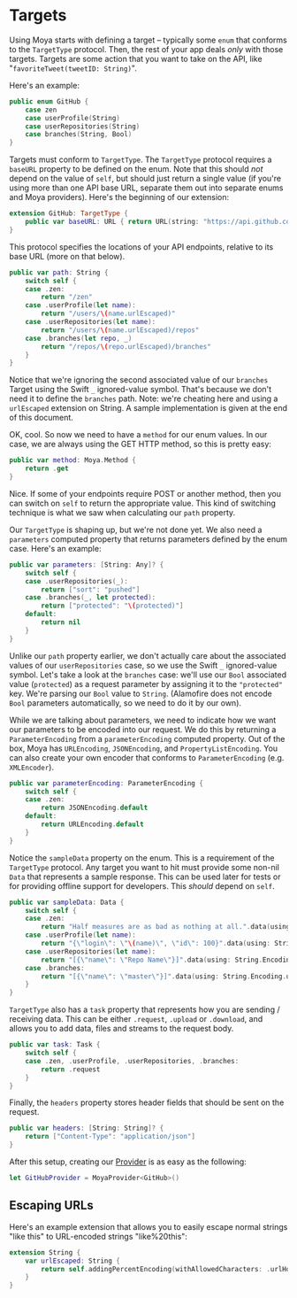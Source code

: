 Targets
=======

Using Moya starts with defining a target – typically some `enum` that conforms
to the `TargetType` protocol. Then, the rest of your app deals *only* with
those targets. Targets are some action that you want to take on the API,
like "`favoriteTweet(tweetID: String)`".

Here's an example:

```swift
public enum GitHub {
    case zen
    case userProfile(String)
    case userRepositories(String)
    case branches(String, Bool)
}
```

Targets must conform to `TargetType`. The `TargetType` protocol requires a
`baseURL` property to be defined on the enum. Note that this should *not* depend
on the value of `self`, but should just return a single value (if you're using
more than one API base URL, separate them out into separate enums and Moya
providers). Here's the beginning of our extension:

```swift
extension GitHub: TargetType {
    public var baseURL: URL { return URL(string: "https://api.github.com")! }
}
```

This protocol specifies the locations of
your API endpoints, relative to its base URL (more on that below).

```swift
public var path: String {
    switch self {
    case .zen:
        return "/zen"
    case .userProfile(let name):
        return "/users/\(name.urlEscaped)"
    case .userRepositories(let name):
        return "/users/\(name.urlEscaped)/repos"
    case .branches(let repo, _)
        return "/repos/\(repo.urlEscaped)/branches"
    }
}
```

Notice that we're ignoring the second associated value of our `branches` Target using the Swift `_` ignored-value symbol. That's because we don't need it to define the `branches` path.
Note: we're cheating here and using a `urlEscaped` extension on String.
A sample implementation is given at the end of this document.

OK, cool. So now we need to have a `method` for our enum values. In our case, we
are always using the GET HTTP method, so this is pretty easy:

```swift
public var method: Moya.Method {
    return .get
}
```

Nice. If some of your endpoints require POST or another method, then you can switch
on `self` to return the appropriate value. This kind of switching technique is what
we saw when calculating our `path` property.

Our `TargetType` is shaping up, but we're not done yet. We also need a `parameters`
computed property that returns parameters defined by the enum case. Here's an example:

```swift
public var parameters: [String: Any]? {
    switch self {
    case .userRepositories(_):
        return ["sort": "pushed"]
    case .branches(_, let protected):
        return ["protected": "\(protected)"]
    default:
        return nil
    }
}
```

Unlike our `path` property earlier, we don't actually care about the associated values of our `userRepositories` case, so we use the Swift `_` ignored-value symbol.
Let's take a look at the `branches` case: we'll use our `Bool` associated value (`protected`) as a request parameter by assigning it to the `"protected"` key. We're parsing our `Bool` value to `String`. (Alamofire does not encode `Bool` parameters automatically, so we need to do it by our own).

While we are talking about parameters, we need to indicate how we want our
parameters to be encoded into our request. We do this by returning a
`ParameterEncoding` from a `parameterEncoding` computed property. Out of the
box, Moya has `URLEncoding`, `JSONEncoding`, and `PropertyListEncoding`. You can
also create your own encoder that conforms to `ParameterEncoding` (e.g.
`XMLEncoder`).

```swift
public var parameterEncoding: ParameterEncoding {
    switch self {
    case .zen:
        return JSONEncoding.default
    default:
        return URLEncoding.default
    }
}
```

Notice the `sampleData` property on the enum. This is a requirement of
the `TargetType` protocol. Any target you want to hit must provide some non-nil
`Data` that represents a sample response. This can be used later for tests or
for providing offline support for developers. This *should* depend on `self`.

```swift
public var sampleData: Data {
    switch self {
    case .zen:
        return "Half measures are as bad as nothing at all.".data(using: String.Encoding.utf8)!
    case .userProfile(let name):
        return "{\"login\": \"\(name)\", \"id\": 100}".data(using: String.Encoding.utf8)!
    case .userRepositories(let name):
        return "[{\"name\": \"Repo Name\"}]".data(using: String.Encoding.utf8)!
    case .branches:
        return "[{\"name\": \"master\"}]".data(using: String.Encoding.utf8)!
    }
}
```

`TargetType` also has a `task` property that represents how you are sending / receiving data. This can be either `.request`, `.upload` or `.download`, and allows you to add data, files and streams to the request body.

```swift
public var task: Task {
    switch self {
    case .zen, .userProfile, .userRepositories, .branches:
        return .request
    }
}
```

Finally, the `headers` property stores header fields that should be sent on the request.

```swift
public var headers: [String: String]? {
    return ["Content-Type": "application/json"]
}
```

After this setup, creating our [Provider](Providers.md) is as easy as the following:

```swift
let GitHubProvider = MoyaProvider<GitHub>()
```

Escaping URLs
-------------

Here's an example extension that allows you to easily escape normal strings
"like this" to URL-encoded strings "like%20this":

```swift
extension String {
    var urlEscaped: String {
        return self.addingPercentEncoding(withAllowedCharacters: .urlHostAllowed)!
    }
}
```
